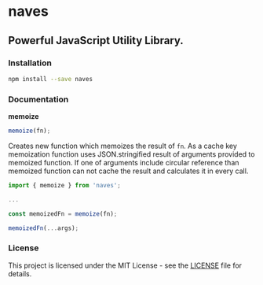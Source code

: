 # naves

## Powerful JavaScript Utility Library.

### Installation

```sh
npm install --save naves
```

### Documentation

**memoize**

```js
memoize(fn);
```

Creates new function which memoizes the result of `fn`. As a cache key memoization function uses JSON.stringified result of arguments provided to memoized function. If one of arguments include circular reference than memoized function can not cache the result and calculates it in every call.

```js
import { memoize } from 'naves';

...

const memoizedFn = memoize(fn);

memoizedFn(...args);
```

### License

This project is licensed under the MIT License - see the [LICENSE](./LICENSE) file for details.
